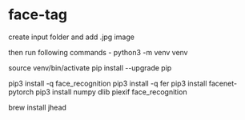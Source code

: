 # face-tag

create input folder and add .jpg image

then run following commands - 
python3 -m venv venv

source venv/bin/activate
pip install --upgrade pip

pip3 install -q face_recognition
pip3 install -q fer
pip3 install facenet-pytorch
pip3 install numpy dlib piexif face_recognition

brew install jhead